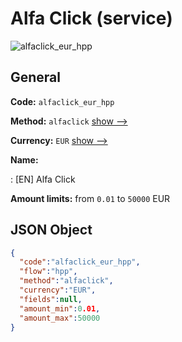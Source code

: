 
# Alfa Click (service) 
![alfaclick_eur_hpp](https://static.openfintech.io/payment_methods/alfaclick_eur_hpp/logo.svg?w=400&c=v0.59.26#w200)  

## General 
 
**Code:** `alfaclick_eur_hpp` 
 
**Method:** `alfaclick` 
 [show -->](/payment-methods/alfaclick/) 
 
**Currency:** `EUR` [show -->](/currencies/EUR/) 
 
**Name:** 
 
:	[EN] Alfa Click 
 
**Amount limits:** from `0.01` to `50000` EUR 

## JSON Object 

```json
{
  "code":"alfaclick_eur_hpp",
  "flow":"hpp",
  "method":"alfaclick",
  "currency":"EUR",
  "fields":null,
  "amount_min":0.01,
  "amount_max":50000
}
```  
